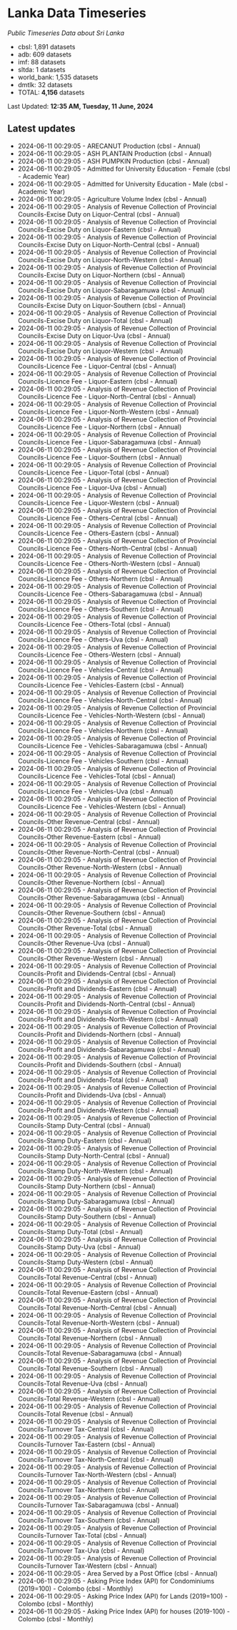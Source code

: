 # Lanka Data Timeseries
*Public Timeseries Data about Sri Lanka*

* cbsl: 1,891 datasets
* adb: 609 datasets
* imf: 88 datasets
* sltda: 1 datasets
* world_bank: 1,535 datasets
* dmtlk: 32 datasets
* TOTAL: **4,156** datasets

Last Updated: **12:35 AM, Tuesday, 11 June, 2024**

## Latest updates

* 2024-06-11 00:29:05 - ARECANUT Production (cbsl - Annual)
* 2024-06-11 00:29:05 - ASH PLANTAIN Production (cbsl - Annual)
* 2024-06-11 00:29:05 - ASH PUMPKIN Production (cbsl - Annual)
* 2024-06-11 00:29:05 - Admitted for University Education - Female (cbsl - Academic Year)
* 2024-06-11 00:29:05 - Admitted for University Education - Male (cbsl - Academic Year)
* 2024-06-11 00:29:05 - Agriculture Volume Index (cbsl - Annual)
* 2024-06-11 00:29:05 - Analysis of Revenue Collection of Provincial Councils-Excise Duty on Liquor-Central (cbsl - Annual)
* 2024-06-11 00:29:05 - Analysis of Revenue Collection of Provincial Councils-Excise Duty on Liquor-Eastern (cbsl - Annual)
* 2024-06-11 00:29:05 - Analysis of Revenue Collection of Provincial Councils-Excise Duty on Liquor-North-Central (cbsl - Annual)
* 2024-06-11 00:29:05 - Analysis of Revenue Collection of Provincial Councils-Excise Duty on Liquor-North-Western (cbsl - Annual)
* 2024-06-11 00:29:05 - Analysis of Revenue Collection of Provincial Councils-Excise Duty on Liquor-Northern (cbsl - Annual)
* 2024-06-11 00:29:05 - Analysis of Revenue Collection of Provincial Councils-Excise Duty on Liquor-Sabaragamuwa (cbsl - Annual)
* 2024-06-11 00:29:05 - Analysis of Revenue Collection of Provincial Councils-Excise Duty on Liquor-Southern (cbsl - Annual)
* 2024-06-11 00:29:05 - Analysis of Revenue Collection of Provincial Councils-Excise Duty on Liquor-Total (cbsl - Annual)
* 2024-06-11 00:29:05 - Analysis of Revenue Collection of Provincial Councils-Excise Duty on Liquor-Uva (cbsl - Annual)
* 2024-06-11 00:29:05 - Analysis of Revenue Collection of Provincial Councils-Excise Duty on Liquor-Western (cbsl - Annual)
* 2024-06-11 00:29:05 - Analysis of Revenue Collection of Provincial Councils-Licence Fee - Liquor-Central (cbsl - Annual)
* 2024-06-11 00:29:05 - Analysis of Revenue Collection of Provincial Councils-Licence Fee - Liquor-Eastern (cbsl - Annual)
* 2024-06-11 00:29:05 - Analysis of Revenue Collection of Provincial Councils-Licence Fee - Liquor-North-Central (cbsl - Annual)
* 2024-06-11 00:29:05 - Analysis of Revenue Collection of Provincial Councils-Licence Fee - Liquor-North-Western (cbsl - Annual)
* 2024-06-11 00:29:05 - Analysis of Revenue Collection of Provincial Councils-Licence Fee - Liquor-Northern (cbsl - Annual)
* 2024-06-11 00:29:05 - Analysis of Revenue Collection of Provincial Councils-Licence Fee - Liquor-Sabaragamuwa (cbsl - Annual)
* 2024-06-11 00:29:05 - Analysis of Revenue Collection of Provincial Councils-Licence Fee - Liquor-Southern (cbsl - Annual)
* 2024-06-11 00:29:05 - Analysis of Revenue Collection of Provincial Councils-Licence Fee - Liquor-Total (cbsl - Annual)
* 2024-06-11 00:29:05 - Analysis of Revenue Collection of Provincial Councils-Licence Fee - Liquor-Uva (cbsl - Annual)
* 2024-06-11 00:29:05 - Analysis of Revenue Collection of Provincial Councils-Licence Fee - Liquor-Western (cbsl - Annual)
* 2024-06-11 00:29:05 - Analysis of Revenue Collection of Provincial Councils-Licence Fee - Others-Central (cbsl - Annual)
* 2024-06-11 00:29:05 - Analysis of Revenue Collection of Provincial Councils-Licence Fee - Others-Eastern (cbsl - Annual)
* 2024-06-11 00:29:05 - Analysis of Revenue Collection of Provincial Councils-Licence Fee - Others-North-Central (cbsl - Annual)
* 2024-06-11 00:29:05 - Analysis of Revenue Collection of Provincial Councils-Licence Fee - Others-North-Western (cbsl - Annual)
* 2024-06-11 00:29:05 - Analysis of Revenue Collection of Provincial Councils-Licence Fee - Others-Northern (cbsl - Annual)
* 2024-06-11 00:29:05 - Analysis of Revenue Collection of Provincial Councils-Licence Fee - Others-Sabaragamuwa (cbsl - Annual)
* 2024-06-11 00:29:05 - Analysis of Revenue Collection of Provincial Councils-Licence Fee - Others-Southern (cbsl - Annual)
* 2024-06-11 00:29:05 - Analysis of Revenue Collection of Provincial Councils-Licence Fee - Others-Total (cbsl - Annual)
* 2024-06-11 00:29:05 - Analysis of Revenue Collection of Provincial Councils-Licence Fee - Others-Uva (cbsl - Annual)
* 2024-06-11 00:29:05 - Analysis of Revenue Collection of Provincial Councils-Licence Fee - Others-Western (cbsl - Annual)
* 2024-06-11 00:29:05 - Analysis of Revenue Collection of Provincial Councils-Licence Fee - Vehicles-Central (cbsl - Annual)
* 2024-06-11 00:29:05 - Analysis of Revenue Collection of Provincial Councils-Licence Fee - Vehicles-Eastern (cbsl - Annual)
* 2024-06-11 00:29:05 - Analysis of Revenue Collection of Provincial Councils-Licence Fee - Vehicles-North-Central (cbsl - Annual)
* 2024-06-11 00:29:05 - Analysis of Revenue Collection of Provincial Councils-Licence Fee - Vehicles-North-Western (cbsl - Annual)
* 2024-06-11 00:29:05 - Analysis of Revenue Collection of Provincial Councils-Licence Fee - Vehicles-Northern (cbsl - Annual)
* 2024-06-11 00:29:05 - Analysis of Revenue Collection of Provincial Councils-Licence Fee - Vehicles-Sabaragamuwa (cbsl - Annual)
* 2024-06-11 00:29:05 - Analysis of Revenue Collection of Provincial Councils-Licence Fee - Vehicles-Southern (cbsl - Annual)
* 2024-06-11 00:29:05 - Analysis of Revenue Collection of Provincial Councils-Licence Fee - Vehicles-Total (cbsl - Annual)
* 2024-06-11 00:29:05 - Analysis of Revenue Collection of Provincial Councils-Licence Fee - Vehicles-Uva (cbsl - Annual)
* 2024-06-11 00:29:05 - Analysis of Revenue Collection of Provincial Councils-Licence Fee - Vehicles-Western (cbsl - Annual)
* 2024-06-11 00:29:05 - Analysis of Revenue Collection of Provincial Councils-Other Revenue-Central (cbsl - Annual)
* 2024-06-11 00:29:05 - Analysis of Revenue Collection of Provincial Councils-Other Revenue-Eastern (cbsl - Annual)
* 2024-06-11 00:29:05 - Analysis of Revenue Collection of Provincial Councils-Other Revenue-North-Central (cbsl - Annual)
* 2024-06-11 00:29:05 - Analysis of Revenue Collection of Provincial Councils-Other Revenue-North-Western (cbsl - Annual)
* 2024-06-11 00:29:05 - Analysis of Revenue Collection of Provincial Councils-Other Revenue-Northern (cbsl - Annual)
* 2024-06-11 00:29:05 - Analysis of Revenue Collection of Provincial Councils-Other Revenue-Sabaragamuwa (cbsl - Annual)
* 2024-06-11 00:29:05 - Analysis of Revenue Collection of Provincial Councils-Other Revenue-Southern (cbsl - Annual)
* 2024-06-11 00:29:05 - Analysis of Revenue Collection of Provincial Councils-Other Revenue-Total (cbsl - Annual)
* 2024-06-11 00:29:05 - Analysis of Revenue Collection of Provincial Councils-Other Revenue-Uva (cbsl - Annual)
* 2024-06-11 00:29:05 - Analysis of Revenue Collection of Provincial Councils-Other Revenue-Western (cbsl - Annual)
* 2024-06-11 00:29:05 - Analysis of Revenue Collection of Provincial Councils-Profit and Dividends-Central (cbsl - Annual)
* 2024-06-11 00:29:05 - Analysis of Revenue Collection of Provincial Councils-Profit and Dividends-Eastern (cbsl - Annual)
* 2024-06-11 00:29:05 - Analysis of Revenue Collection of Provincial Councils-Profit and Dividends-North-Central (cbsl - Annual)
* 2024-06-11 00:29:05 - Analysis of Revenue Collection of Provincial Councils-Profit and Dividends-North-Western (cbsl - Annual)
* 2024-06-11 00:29:05 - Analysis of Revenue Collection of Provincial Councils-Profit and Dividends-Northern (cbsl - Annual)
* 2024-06-11 00:29:05 - Analysis of Revenue Collection of Provincial Councils-Profit and Dividends-Sabaragamuwa (cbsl - Annual)
* 2024-06-11 00:29:05 - Analysis of Revenue Collection of Provincial Councils-Profit and Dividends-Southern (cbsl - Annual)
* 2024-06-11 00:29:05 - Analysis of Revenue Collection of Provincial Councils-Profit and Dividends-Total (cbsl - Annual)
* 2024-06-11 00:29:05 - Analysis of Revenue Collection of Provincial Councils-Profit and Dividends-Uva (cbsl - Annual)
* 2024-06-11 00:29:05 - Analysis of Revenue Collection of Provincial Councils-Profit and Dividends-Western (cbsl - Annual)
* 2024-06-11 00:29:05 - Analysis of Revenue Collection of Provincial Councils-Stamp Duty-Central (cbsl - Annual)
* 2024-06-11 00:29:05 - Analysis of Revenue Collection of Provincial Councils-Stamp Duty-Eastern (cbsl - Annual)
* 2024-06-11 00:29:05 - Analysis of Revenue Collection of Provincial Councils-Stamp Duty-North-Central (cbsl - Annual)
* 2024-06-11 00:29:05 - Analysis of Revenue Collection of Provincial Councils-Stamp Duty-North-Western (cbsl - Annual)
* 2024-06-11 00:29:05 - Analysis of Revenue Collection of Provincial Councils-Stamp Duty-Northern (cbsl - Annual)
* 2024-06-11 00:29:05 - Analysis of Revenue Collection of Provincial Councils-Stamp Duty-Sabaragamuwa (cbsl - Annual)
* 2024-06-11 00:29:05 - Analysis of Revenue Collection of Provincial Councils-Stamp Duty-Southern (cbsl - Annual)
* 2024-06-11 00:29:05 - Analysis of Revenue Collection of Provincial Councils-Stamp Duty-Total (cbsl - Annual)
* 2024-06-11 00:29:05 - Analysis of Revenue Collection of Provincial Councils-Stamp Duty-Uva (cbsl - Annual)
* 2024-06-11 00:29:05 - Analysis of Revenue Collection of Provincial Councils-Stamp Duty-Western (cbsl - Annual)
* 2024-06-11 00:29:05 - Analysis of Revenue Collection of Provincial Councils-Total Revenue-Central (cbsl - Annual)
* 2024-06-11 00:29:05 - Analysis of Revenue Collection of Provincial Councils-Total Revenue-Eastern (cbsl - Annual)
* 2024-06-11 00:29:05 - Analysis of Revenue Collection of Provincial Councils-Total Revenue-North-Central (cbsl - Annual)
* 2024-06-11 00:29:05 - Analysis of Revenue Collection of Provincial Councils-Total Revenue-North-Western (cbsl - Annual)
* 2024-06-11 00:29:05 - Analysis of Revenue Collection of Provincial Councils-Total Revenue-Northern (cbsl - Annual)
* 2024-06-11 00:29:05 - Analysis of Revenue Collection of Provincial Councils-Total Revenue-Sabaragamuwa (cbsl - Annual)
* 2024-06-11 00:29:05 - Analysis of Revenue Collection of Provincial Councils-Total Revenue-Southern (cbsl - Annual)
* 2024-06-11 00:29:05 - Analysis of Revenue Collection of Provincial Councils-Total Revenue-Uva (cbsl - Annual)
* 2024-06-11 00:29:05 - Analysis of Revenue Collection of Provincial Councils-Total Revenue-Western (cbsl - Annual)
* 2024-06-11 00:29:05 - Analysis of Revenue Collection of Provincial Councils-Total Revenue (cbsl - Annual)
* 2024-06-11 00:29:05 - Analysis of Revenue Collection of Provincial Councils-Turnover Tax-Central (cbsl - Annual)
* 2024-06-11 00:29:05 - Analysis of Revenue Collection of Provincial Councils-Turnover Tax-Eastern (cbsl - Annual)
* 2024-06-11 00:29:05 - Analysis of Revenue Collection of Provincial Councils-Turnover Tax-North-Central (cbsl - Annual)
* 2024-06-11 00:29:05 - Analysis of Revenue Collection of Provincial Councils-Turnover Tax-North-Western (cbsl - Annual)
* 2024-06-11 00:29:05 - Analysis of Revenue Collection of Provincial Councils-Turnover Tax-Northern (cbsl - Annual)
* 2024-06-11 00:29:05 - Analysis of Revenue Collection of Provincial Councils-Turnover Tax-Sabaragamuwa (cbsl - Annual)
* 2024-06-11 00:29:05 - Analysis of Revenue Collection of Provincial Councils-Turnover Tax-Southern (cbsl - Annual)
* 2024-06-11 00:29:05 - Analysis of Revenue Collection of Provincial Councils-Turnover Tax-Total (cbsl - Annual)
* 2024-06-11 00:29:05 - Analysis of Revenue Collection of Provincial Councils-Turnover Tax-Uva (cbsl - Annual)
* 2024-06-11 00:29:05 - Analysis of Revenue Collection of Provincial Councils-Turnover Tax-Western (cbsl - Annual)
* 2024-06-11 00:29:05 - Area Served by a Post Office (cbsl - Annual)
* 2024-06-11 00:29:05 - Asking Price Index (API) for Condominiums (2019=100) - Colombo (cbsl - Monthly)
* 2024-06-11 00:29:05 - Asking Price Index (API) for Lands (2019=100) - Colombo (cbsl - Monthly)
* 2024-06-11 00:29:05 - Asking Price Index (API) for houses (2019-100) - Colombo (cbsl - Monthly)